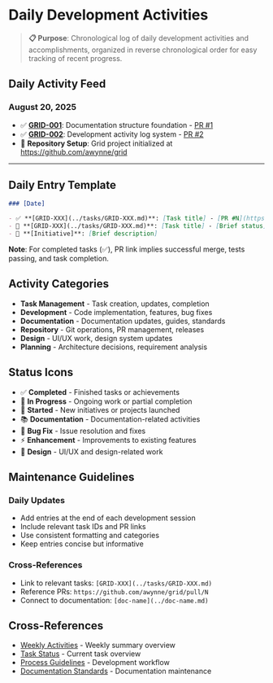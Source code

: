 # Daily Development Activities

> **📋 Purpose**: Chronological log of daily development activities and accomplishments, organized in reverse chronological order for easy tracking of recent progress.

## Daily Activity Feed

### August 20, 2025

- ✅ **[GRID-001](../tasks/GRID-001.md)**: Documentation structure foundation - [PR #1](https://github.com/awynne/grid/pull/1)
- ✅ **[GRID-002](../tasks/GRID-002.md)**: Development activity log system - [PR #2](https://github.com/awynne/grid/pull/2)
- 🚀 **Repository Setup**: Grid project initialized at https://github.com/awynne/grid

---

## Daily Entry Template
```markdown
### [Date]

- ✅ **[GRID-XXX](../tasks/GRID-XXX.md)**: [Task title] - [PR #N](https://github.com/awynne/grid/pull/N)
- 🔄 **[GRID-XXX](../tasks/GRID-XXX.md)**: [Task title] - [Brief status]
- 🚀 **[Initiative]**: [Brief description]
```

**Note**: For completed tasks (✅), PR link implies successful merge, tests passing, and task completion.

## Activity Categories
- **Task Management** - Task creation, updates, completion
- **Development** - Code implementation, features, bug fixes
- **Documentation** - Documentation updates, guides, standards
- **Repository** - Git operations, PR management, releases
- **Design** - UI/UX work, design system updates
- **Planning** - Architecture decisions, requirement analysis

## Status Icons
- ✅ **Completed** - Finished tasks or achievements
- 🔄 **In Progress** - Ongoing work or partial completion
- 🚀 **Started** - New initiatives or projects launched
- 📚 **Documentation** - Documentation-related activities
- 🐛 **Bug Fix** - Issue resolution and fixes
- ⚡ **Enhancement** - Improvements to existing features
- 🎨 **Design** - UI/UX and design-related work

## Maintenance Guidelines

### Daily Updates
- Add entries at the end of each development session
- Include relevant task IDs and PR links
- Use consistent formatting and categories
- Keep entries concise but informative

### Cross-References
- Link to relevant tasks: `[GRID-XXX](../tasks/GRID-XXX.md)`
- Reference PRs: `https://github.com/awynne/grid/pull/N`
- Connect to documentation: `[doc-name](../doc-name.md)`

## Cross-References
- [Weekly Activities](./weekly.md) - Weekly summary overview
- [Task Status](../tasks/status.md) - Current task overview
- [Process Guidelines](../process.md) - Development workflow
- [Documentation Standards](../documentation.md) - Documentation maintenance